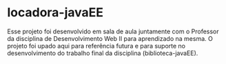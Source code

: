 # locadora-javaEE

Esse projeto foi desenvolvido em sala de aula juntamente com o Professor da disciplina de Desenvolvimento Web II para aprendizado na mesma. O projeto foi upado aqui para referência futura e para suporte no desenvolvimento do trabalho final da disciplina (biblioteca-javaEE).
